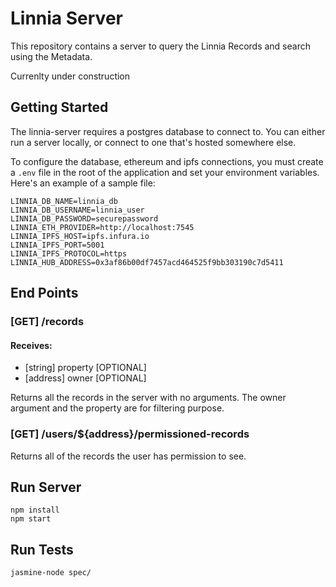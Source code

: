 # Linnia Server

This repository contains a server to query the Linnia Records and search using the Metadata.

Currenlty under construction

## Getting Started

The linnia-server requires a postgres database to connect to. You can either run a server locally, or connect to one that's hosted somewhere else.

To configure the database, ethereum and ipfs connections, you must create a `.env` file in the root of the application and set your environment variables. Here's an example of a sample file:

```
LINNIA_DB_NAME=linnia_db
LINNIA_DB_USERNAME=linnia_user
LINNIA_DB_PASSWORD=securepassword
LINNIA_ETH_PROVIDER=http://localhost:7545
LINNIA_IPFS_HOST=ipfs.infura.io
LINNIA_IPFS_PORT=5001
LINNIA_IPFS_PROTOCOL=https
LINNIA_HUB_ADDRESS=0x3af86b00df7457acd464525f9bb303190c7d5411
```

## End Points

### [GET] /records

#### Receives:

- [string] property [OPTIONAL]
- [address] owner  [OPTIONAL]

Returns all the records in the server with no arguments. The owner argument and the property are for filtering purpose.


### [GET] /users/${address}/permissioned-records

Returns all of the records the user has permission to see.


## Run Server

```
npm install
npm start
```



## Run Tests

```
jasmine-node spec/
```

